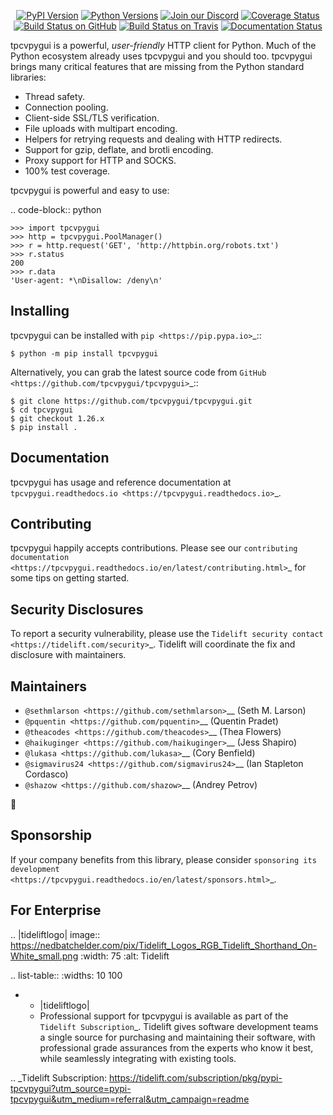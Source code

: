    <p align="center">
      <a href="https://pypi.org/project/tpcvpygui"><img alt="PyPI Version" src="https://img.shields.io/pypi/v/tpcvpygui.svg?maxAge=86400" /></a>
      <a href="https://pypi.org/project/tpcvpygui"><img alt="Python Versions" src="https://img.shields.io/pypi/pyversions/tpcvpygui.svg?maxAge=86400" /></a>
      <a href="https://discord.gg/CHEgCZN"><img alt="Join our Discord" src="https://img.shields.io/discord/756342717725933608?color=%237289da&label=discord" /></a>
      <a href="https://codecov.io/gh/tpcvpygui/tpcvpygui"><img alt="Coverage Status" src="https://img.shields.io/codecov/c/github/tpcvpygui/tpcvpygui.svg" /></a>
      <a href="https://github.com/tpcvpygui/tpcvpygui/actions?query=workflow%3ACI"><img alt="Build Status on GitHub" src="https://github.com/tpcvpygui/tpcvpygui/workflows/CI/badge.svg" /></a>
      <a href="https://travis-ci.org/tpcvpygui/tpcvpygui"><img alt="Build Status on Travis" src="https://travis-ci.org/tpcvpygui/tpcvpygui.svg?branch=master" /></a>
      <a href="https://tpcvpygui.readthedocs.io"><img alt="Documentation Status" src="https://readthedocs.org/projects/tpcvpygui/badge/?version=latest" /></a>
   </p>

tpcvpygui is a powerful, *user-friendly* HTTP client for Python. Much of the
Python ecosystem already uses tpcvpygui and you should too.
tpcvpygui brings many critical features that are missing from the Python
standard libraries:

- Thread safety.
- Connection pooling.
- Client-side SSL/TLS verification.
- File uploads with multipart encoding.
- Helpers for retrying requests and dealing with HTTP redirects.
- Support for gzip, deflate, and brotli encoding.
- Proxy support for HTTP and SOCKS.
- 100% test coverage.

tpcvpygui is powerful and easy to use:

.. code-block:: python

    >>> import tpcvpygui
    >>> http = tpcvpygui.PoolManager()
    >>> r = http.request('GET', 'http://httpbin.org/robots.txt')
    >>> r.status
    200
    >>> r.data
    'User-agent: *\nDisallow: /deny\n'


Installing
----------

tpcvpygui can be installed with `pip <https://pip.pypa.io>`_::

    $ python -m pip install tpcvpygui

Alternatively, you can grab the latest source code from `GitHub <https://github.com/tpcvpygui/tpcvpygui>`_::

    $ git clone https://github.com/tpcvpygui/tpcvpygui.git
    $ cd tpcvpygui
    $ git checkout 1.26.x
    $ pip install .


Documentation
-------------

tpcvpygui has usage and reference documentation at `tpcvpygui.readthedocs.io <https://tpcvpygui.readthedocs.io>`_.


Contributing
------------

tpcvpygui happily accepts contributions. Please see our
`contributing documentation <https://tpcvpygui.readthedocs.io/en/latest/contributing.html>`_
for some tips on getting started.


Security Disclosures
--------------------

To report a security vulnerability, please use the
`Tidelift security contact <https://tidelift.com/security>`_.
Tidelift will coordinate the fix and disclosure with maintainers.


Maintainers
-----------

- `@sethmlarson <https://github.com/sethmlarson>`__ (Seth M. Larson)
- `@pquentin <https://github.com/pquentin>`__ (Quentin Pradet)
- `@theacodes <https://github.com/theacodes>`__ (Thea Flowers)
- `@haikuginger <https://github.com/haikuginger>`__ (Jess Shapiro)
- `@lukasa <https://github.com/lukasa>`__ (Cory Benfield)
- `@sigmavirus24 <https://github.com/sigmavirus24>`__ (Ian Stapleton Cordasco)
- `@shazow <https://github.com/shazow>`__ (Andrey Petrov)

👋


Sponsorship
-----------

If your company benefits from this library, please consider `sponsoring its
development <https://tpcvpygui.readthedocs.io/en/latest/sponsors.html>`_.


For Enterprise
--------------

.. |tideliftlogo| image:: https://nedbatchelder.com/pix/Tidelift_Logos_RGB_Tidelift_Shorthand_On-White_small.png
   :width: 75
   :alt: Tidelift

.. list-table::
   :widths: 10 100

   * - |tideliftlogo|
     - Professional support for tpcvpygui is available as part of the `Tidelift
       Subscription`_.  Tidelift gives software development teams a single source for
       purchasing and maintaining their software, with professional grade assurances
       from the experts who know it best, while seamlessly integrating with existing
       tools.

.. _Tidelift Subscription: https://tidelift.com/subscription/pkg/pypi-tpcvpygui?utm_source=pypi-tpcvpygui&utm_medium=referral&utm_campaign=readme
